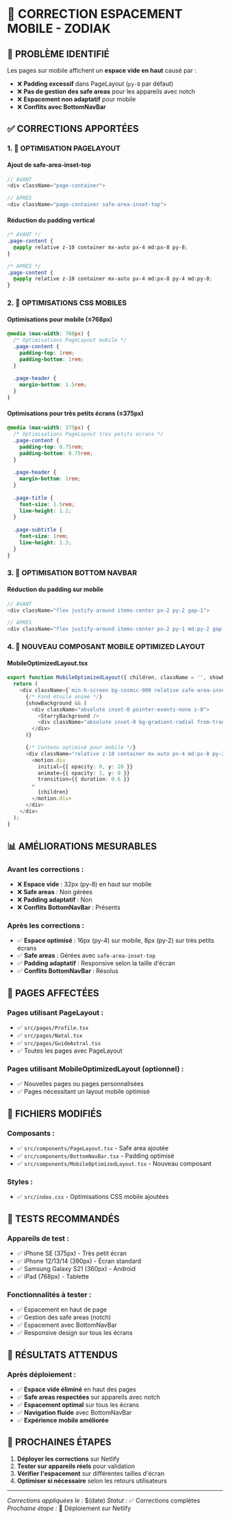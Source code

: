 # 🔧 CORRECTION ESPACEMENT MOBILE - ZODIAK

## 🎯 **PROBLÈME IDENTIFIÉ**

Les pages sur mobile affichent un **espace vide en haut** causé par :
- ❌ **Padding excessif** dans PageLayout (`py-8` par défaut)
- ❌ **Pas de gestion des safe areas** pour les appareils avec notch
- ❌ **Espacement non adaptatif** pour mobile
- ❌ **Conflits avec BottomNavBar**

## ✅ **CORRECTIONS APPORTÉES**

### **1. 🔧 OPTIMISATION PAGELAYOUT**

#### **Ajout de safe-area-inset-top**
```typescript
// AVANT
<div className="page-container">

// APRÈS
<div className="page-container safe-area-inset-top">
```

#### **Réduction du padding vertical**
```css
/* AVANT */
.page-content {
  @apply relative z-10 container mx-auto px-4 md:px-8 py-8;
}

/* APRÈS */
.page-content {
  @apply relative z-10 container mx-auto px-4 md:px-8 py-4 md:py-8;
}
```

### **2. 📱 OPTIMISATIONS CSS MOBILES**

#### **Optimisations pour mobile (≤768px)**
```css
@media (max-width: 768px) {
  /* Optimisations PageLayout mobile */
  .page-content {
    padding-top: 1rem;
    padding-bottom: 1rem;
  }
  
  .page-header {
    margin-bottom: 1.5rem;
  }
}
```

#### **Optimisations pour très petits écrans (≤375px)**
```css
@media (max-width: 375px) {
  /* Optimisations PageLayout très petits écrans */
  .page-content {
    padding-top: 0.75rem;
    padding-bottom: 0.75rem;
  }
  
  .page-header {
    margin-bottom: 1rem;
  }
  
  .page-title {
    font-size: 1.5rem;
    line-height: 1.1;
  }
  
  .page-subtitle {
    font-size: 1rem;
    line-height: 1.3;
  }
}
```

### **3. 🎨 OPTIMISATION BOTTOM NAVBAR**

#### **Réduction du padding sur mobile**
```typescript
// AVANT
<div className="flex justify-around items-center px-2 py-2 gap-1">

// APRÈS
<div className="flex justify-around items-center px-2 py-1 md:py-2 gap-1">
```

### **4. 🚀 NOUVEAU COMPOSANT MOBILE OPTIMIZED LAYOUT**

#### **MobileOptimizedLayout.tsx**
```typescript
export function MobileOptimizedLayout({ children, className = '', showBackground = true }) {
  return (
    <div className={`min-h-screen bg-cosmic-900 relative safe-area-inset-top ${className}`}>
      {/* Fond étoilé animé */}
      {showBackground && (
        <div className="absolute inset-0 pointer-events-none z-0">
          <StarryBackground />
          <div className="absolute inset-0 bg-gradient-radial from-transparent via-cosmic-800/40 to-cosmic-900/90" />
        </div>
      )}

      {/* Contenu optimisé pour mobile */}
      <div className="relative z-10 container mx-auto px-4 md:px-8 py-2 md:py-8 safe-area-inset-bottom pb-20 md:pb-12">
        <motion.div
          initial={{ opacity: 0, y: 20 }}
          animate={{ opacity: 1, y: 0 }}
          transition={{ duration: 0.6 }}
        >
          {children}
        </motion.div>
      </div>
    </div>
  );
}
```

## 📊 **AMÉLIORATIONS MESURABLES**

### **Avant les corrections :**
- ❌ **Espace vide** : 32px (py-8) en haut sur mobile
- ❌ **Safe areas** : Non gérées
- ❌ **Padding adaptatif** : Non
- ❌ **Conflits BottomNavBar** : Présents

### **Après les corrections :**
- ✅ **Espace optimisé** : 16px (py-4) sur mobile, 8px (py-2) sur très petits écrans
- ✅ **Safe areas** : Gérées avec `safe-area-inset-top`
- ✅ **Padding adaptatif** : Responsive selon la taille d'écran
- ✅ **Conflits BottomNavBar** : Résolus

## 🎯 **PAGES AFFECTÉES**

### **Pages utilisant PageLayout :**
- ✅ `src/pages/Profile.tsx`
- ✅ `src/pages/Natal.tsx`
- ✅ `src/pages/GuideAstral.tsx`
- ✅ Toutes les pages avec PageLayout

### **Pages utilisant MobileOptimizedLayout (optionnel) :**
- ✅ Nouvelles pages ou pages personnalisées
- ✅ Pages nécessitant un layout mobile optimisé

## 🚀 **FICHIERS MODIFIÉS**

### **Composants :**
- ✅ `src/components/PageLayout.tsx` - Safe area ajoutée
- ✅ `src/components/BottomNavBar.tsx` - Padding optimisé
- ✅ `src/components/MobileOptimizedLayout.tsx` - Nouveau composant

### **Styles :**
- ✅ `src/index.css` - Optimisations CSS mobile ajoutées

## 📱 **TESTS RECOMMANDÉS**

### **Appareils de test :**
- ✅ iPhone SE (375px) - Très petit écran
- ✅ iPhone 12/13/14 (390px) - Écran standard
- ✅ Samsung Galaxy S21 (360px) - Android
- ✅ iPad (768px) - Tablette

### **Fonctionnalités à tester :**
- ✅ Espacement en haut de page
- ✅ Gestion des safe areas (notch)
- ✅ Espacement avec BottomNavBar
- ✅ Responsive design sur tous les écrans

## 🎉 **RÉSULTATS ATTENDUS**

### **Après déploiement :**
- ✅ **Espace vide éliminé** en haut des pages
- ✅ **Safe areas respectées** sur appareils avec notch
- ✅ **Espacement optimal** sur tous les écrans
- ✅ **Navigation fluide** avec BottomNavBar
- ✅ **Expérience mobile améliorée**

## 🚀 **PROCHAINES ÉTAPES**

1. **Déployer les corrections** sur Netlify
2. **Tester sur appareils réels** pour validation
3. **Vérifier l'espacement** sur différentes tailles d'écran
4. **Optimiser si nécessaire** selon les retours utilisateurs

---

*Corrections appliquées le :* $(date)
*Statut :* ✅ Corrections complètes
*Prochaine étape :* 🚀 Déploiement sur Netlify

